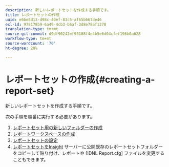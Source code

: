 ```yaml
---
description: 新しいレポートセットを作成する手順です。
title: レポートセットの作成
uuid: e6be8d13-d98c-40ef-83c5-af65b667de46
exl-id: 978178b9-6a49-4cb3-b6af-3d8e78af1278
translation-type: tm+mt
source-git-commit: d9df90242ef96188f4e4b5e6d04cfef196b0a628
workflow-type: tm+mt
source-wordcount: '70'
ht-degree: 28%

---
```


# レポートセットの作成{#creating-a-report-set}

新しいレポートセットを作成する手順です。

次の手順を順番に実行する必要があります。

1. [レポートセット用の新しいフォルダーの作成](../../../../home/c-rpt-oview/c-work-rpt-sets/t-create-rpt-set/t-new-fldr-rpt-set.md#task-9936b9c1f0624732a24087d8fa3f2617)
1. [レポートワークスペースの作成](../../../../home/c-rpt-oview/c-work-rpt-sets/t-create-rpt-set/t-create-rpt-wrksp.md#task-993b616031904352acae13df6461e20b)
1. [レポートセットの設定](../../../../home/c-rpt-oview/c-work-rpt-sets/t-create-rpt-set/t-config-rpt-set/t-config-rpt-set.md#task-cfb2fd0c28bc48c2acdd582fe0d670d0)
1. [レポートセットをInsight](../../../../home/c-rpt-oview/c-work-rpt-sets/t-create-rpt-set/t-pub-rpt-set.md#task-3fc45e02aa364b8d815a969b8adc2c27)
サーバーに公開既存のレポートセットフォルダーをコピーして貼り付け、レポートや [!DNL Report.cfg] ファイルを変更することもできます。
